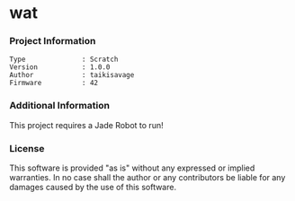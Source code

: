 wat
================



### Project Information
```
Type              : Scratch
Version           : 1.0.0
Author            : taikisavage
Firmware          : 42
```

### Additional Information
This project requires a Jade Robot to run!

### License
This software is provided "as is" without any expressed or implied warranties.  In no case shall the author or any contributors be liable for any damages caused by the use of this software.

